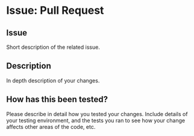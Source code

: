 # Issue: Pull Request

## Issue
Short description of the related issue.

## Description
In depth description of your changes.

## How has this been tested?
Please describe in detail how you tested your changes.
Include details of your testing environment, and the tests you ran to
see how your change affects other areas of the code, etc.
